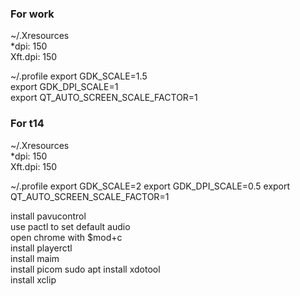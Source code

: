 ### For work
~/.Xresources  
*dpi: 150  
Xft.dpi: 150  

~/.profile
export GDK_SCALE=1.5  
export GDK_DPI_SCALE=1  
export QT_AUTO_SCREEN_SCALE_FACTOR=1  

### For t14

~/.Xresources  
*dpi: 150  
Xft.dpi: 150  

~/.profile
export GDK_SCALE=2
export GDK_DPI_SCALE=0.5
export QT_AUTO_SCREEN_SCALE_FACTOR=1 


install pavucontrol  
use pactl to set default audio  
open chrome with $mod+c  
install playerctl  
install maim  
install picom
sudo apt install xdotool  
install xclip

